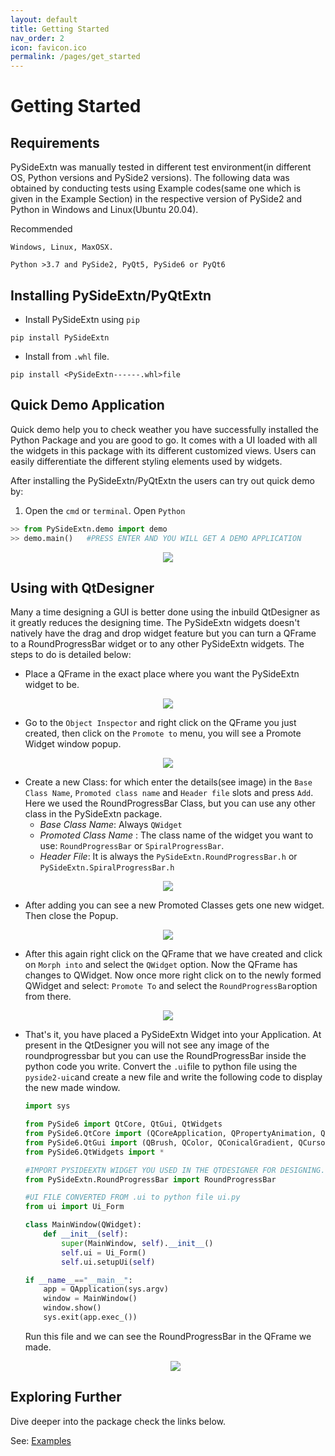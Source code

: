 ```yaml
---
layout: default
title: Getting Started
nav_order: 2
icon: favicon.ico
permalink: /pages/get_started
---
```


# Getting Started

## Requirements

PySideExtn was manually tested in different test environment(in different OS, Python versions and PySide2 versions). The following data was obtained by conducting tests using Example codes(same one which is given in the Example Section) in the respective version of PySide2 and Python in Windows and Linux(Ubuntu 20.04).

Recommended

```
Windows, Linux, MaxOSX.
```

```
Python >3.7 and PySide2, PyQt5, PySide6 or PyQt6
```

## Installing PySideExtn/PyQtExtn

* Install PySideExtn using `pip`

``` 
pip install PySideExtn
```

* Install from `.whl` file.

```
pip install <PySideExtn------.whl>file
```



## Quick Demo Application

Quick demo help you to check weather you have successfully installed the Python Package and you are good to go. It comes with a UI loaded with all the widgets in this package with its different customized views. Users can easily differentiate the different styling elements used by widgets.

After installing the PySideExtn/PyQtExtn the users can try out quick demo by:

1. Open the `cmd` or `terminal`. Open `Python`

```python
>> from PySideExtn.demo import demo
>> demo.main()   #PRESS ENTER AND YOU WILL GET A DEMO APPLICATION
```

<p align="center">
  <img src="assets/demo/rpb.PNG">
</p>


## Using with QtDesigner

Many a time designing a GUI is better done using the inbuild QtDesigner as it greatly reduces the designing time. The PySideExtn widgets doesn't natively have the drag and drop widget feature but you can turn a QFrame to a RoundProgressBar widget or to any other PySideExtn widgets. The steps to do is detailed below:

* Place a QFrame in the exact place where you want the PySideExtn widget to be.

<p align="center">
  <img src="assets/GS/1.PNG">
</p>


* Go to the `Object Inspector` and right click on the QFrame you just created, then click on the `Promote to` menu, you will see a Promote Widget window popup.

<p align="center">
  <img src="assets/GS/2.PNG">
</p>


* Create a new Class: for which enter the details(see image) in the `Base Class Name`, `Promoted class name` and `Header file` slots and press `Add`. Here we used the RoundProgressBar Class, but you can use any other class in the PySideExtn package.
  * *Base Class Name*: Always `QWidget`
  * *Promoted Class Name* : The class name of the widget you want to use: `RoundProgressBar` or `SpiralProgressBar`.
  * *Header File*: It is always the `PySideExtn.RoundProgressBar.h` or `PySideExtn.SpiralProgressBar.h`

<p align="center">
  <img src="assets/GS/3.PNG">
</p>


* After adding you can see a new Promoted Classes gets one new widget. Then close the Popup.

<p align="center">
  <img src="assets/GS/4.PNG">
</p>


* After this again right click on the QFrame that we have created and click on `Morph into` and select the `QWidget` option. Now the QFrame has changes to QWidget. Now once more right click on to the newly formed QWidget and select: `Promote To` and select the `RoundProgressBar`option from there.

<p align="center">
  <img src="assets/GS/5.PNG">
</p>


* That's it, you have placed a PySideExtn Widget into your Application. At present in the QtDesigner you will not see any image of the roundprogressbar but you can use the RoundProgressBar inside the python code you write. Convert the `.ui`file to python file using the `pyside2-uic`and create a new file and write the following code to display the new made window.

  ```python
  import sys
  
  from PySide6 import QtCore, QtGui, QtWidgets
  from PySide6.QtCore import (QCoreApplication, QPropertyAnimation, QDate, QDateTime, QMetaObject, QObject, QPoint, QRect, QSize, QTime, QUrl, Qt, QEvent)
  from PySide6.QtGui import (QBrush, QColor, QConicalGradient, QCursor, QFont, QFontDatabase, QIcon, QKeySequence, QLinearGradient, QPalette, QPainter, QPixmap, QRadialGradient, QPen)
  from PySide6.QtWidgets import *
  
  #IMPORT PYSIDEEXTN WIDGET YOU USED IN THE QTDESIGNER FOR DESIGNING.
  from PySideExtn.RoundProgressBar import RoundProgressBar
  
  #UI FILE CONVERTED FROM .ui to python file ui.py
  from ui import Ui_Form  
  
  class MainWindow(QWidget):
      def __init__(self):
          super(MainWindow, self).__init__()
          self.ui = Ui_Form()
          self.ui.setupUi(self)
  
  if __name__=="__main__":
      app = QApplication(sys.argv)
      window = MainWindow()
      window.show()
      sys.exit(app.exec_())
  ```

   Run this file and we can see the RoundProgressBar in the QFrame we made.

  <p align="center">
    <img src="assets/GS/6.PNG">
  </p>

## Exploring Further

Dive deeper into the package check the links below.





See: [Examples](example)
